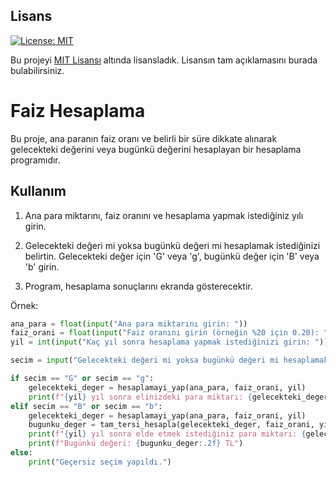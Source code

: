 ## Lisans

[![License: MIT](https://img.shields.io/badge/License-MIT-yellow.svg)](https://opensource.org/licenses/MIT)

Bu projeyi [MIT Lisansı](https://opensource.org/licenses/MIT) altında lisansladık. Lisansın tam açıklamasını burada bulabilirsiniz.


# Faiz Hesaplama

Bu proje, ana paranın faiz oranı ve belirli bir süre dikkate alınarak gelecekteki değerini veya bugünkü değerini hesaplayan bir hesaplama programıdır.

## Kullanım

1. Ana para miktarını, faiz oranını ve hesaplama yapmak istediğiniz yılı girin.

2. Gelecekteki değeri mi yoksa bugünkü değeri mi hesaplamak istediğinizi belirtin. Gelecekteki değer için 'G' veya 'g', bugünkü değer için 'B' veya 'b' girin.

3. Program, hesaplama sonuçlarını ekranda gösterecektir.

Örnek:

```python
ana_para = float(input("Ana para miktarını girin: "))
faiz_orani = float(input("Faiz oranını girin (örneğin %20 için 0.20): "))
yil = int(input("Kaç yıl sonra hesaplama yapmak istediğinizi girin: "))

secim = input("Gelecekteki değeri mi yoksa bugünkü değeri mi hesaplamak istersiniz? (Gelecekteki değer için 'G', Bugünkü değer için 'B' girin): ")

if secim == "G" or secim == "g":
    gelecekteki_deger = hesaplamayi_yap(ana_para, faiz_orani, yil)
    print(f"{yil} yıl sonra elinizdeki para miktarı: {gelecekteki_deger:.2f} TL")
elif secim == "B" or secim == "b":
    gelecekteki_deger = hesaplamayi_yap(ana_para, faiz_orani, yil)
    bugunku_deger = tam_tersi_hesapla(gelecekteki_deger, faiz_orani, yil)
    print(f"{yil} yıl sonra elde etmek istediğiniz para miktarı: {gelecekteki_deger:.2f} TL")
    print(f"Bugünkü değeri: {bugunku_deger:.2f} TL")
else:
    print("Geçersiz seçim yapıldı.")


